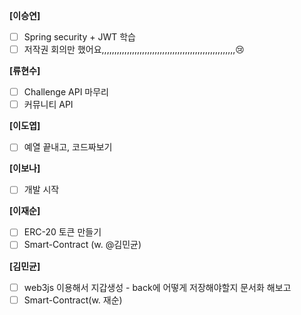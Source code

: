**[이승연]**

- [ ]  Spring security + JWT 학습
- [ ]  저작권 회의만 했어요,,,,,,,,,,,,,,,,,,,,,,,,,,,,,,,,,,,,,,,,,,,,,,,,,,,,,😢

**[류현수]**

- [ ]  Challenge API 마무리
- [ ]  커뮤니티 API

**[이도엽]**

- [ ]  예열 끝내고, 코드짜보기

**[이보나]**

- [ ]  개발 시작

**[이재순]**

- [ ]  ERC-20 토큰 만들기
- [ ]  Smart-Contract (w. @김민균)

**[김민균]**

- [ ]  web3js 이용해서 지갑생성 - back에 어떻게 저장해야할지 문서화 해보고
- [ ]  Smart-Contract(w. 재순)
